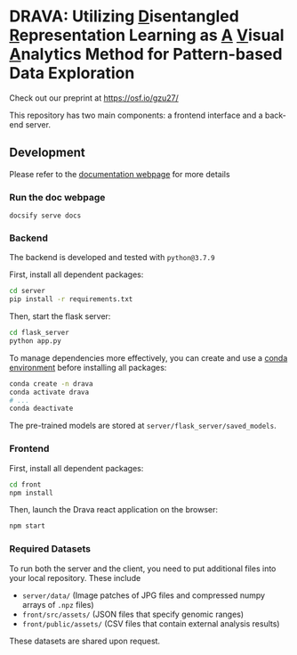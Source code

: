 # DRAVA: Utilizing <ins>D</ins>isentangled <ins>R</ins>epresentation Learning as <ins>A</ins> <ins>V</ins>isual <ins>A</ins>nalytics Method for Pattern-based Data Exploration

Check out our preprint at https://osf.io/gzu27/

This repository has two main components: a frontend interface and a back-end server.

## Development

Please refer to the [documentation webpage](https://qianwen.info/DRAVA) for more details

### Run the doc webpage

```
docsify serve docs
```

### Backend
The backend is developed and tested with `python@3.7.9`

First, install all dependent packages:

```sh
cd server
pip install -r requirements.txt
```

Then, start the flask server:

```sh
cd flask_server
python app.py
```

To manage dependencies more effectively, you can create and use a [conda environment](https://docs.conda.io/projects/conda/en/latest/user-guide/tasks/manage-environments.html) before installing all packages:

```sh
conda create -n drava
conda activate drava
# ...
conda deactivate
```

The pre-trained models are stored at `server/flask_server/saved_models`.

### Frontend

First, install all dependent packages:

```sh
cd front
npm install
```

Then, launch the Drava react application on the browser:

```sh
npm start
```

### Required Datasets

To run both the server and the client, you need to put additional files into your local repository. These include

- `server/data/` (Image patches of JPG files and compressed numpy arrays of `.npz` files)
- `front/src/assets/` (JSON files that specify genomic ranges)
- `front/public/assets/` (CSV files that contain external analysis results)

These datasets are shared upon request.
